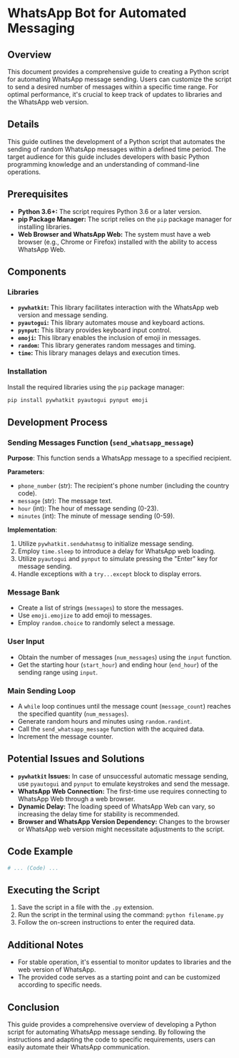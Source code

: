 # WhatsApp Bot for Automated Messaging

## Overview

This document provides a comprehensive guide to creating a Python script for automating WhatsApp message sending. Users can customize the script to send a desired number of messages within a specific time range. For optimal performance, it's crucial to keep track of updates to libraries and the WhatsApp web version.

## Details

This guide outlines the development of a Python script that automates the sending of random WhatsApp messages within a defined time period. The target audience for this guide includes developers with basic Python programming knowledge and an understanding of command-line operations.

## Prerequisites

* **Python 3.6+:** The script requires Python 3.6 or a later version. 
* **pip Package Manager:** The script relies on the `pip` package manager for installing libraries.
* **Web Browser and WhatsApp Web:** The system must have a web browser (e.g., Chrome or Firefox) installed with the ability to access WhatsApp Web.

## Components

### Libraries

* **`pywhatkit`:** This library facilitates interaction with the WhatsApp web version and message sending.
* **`pyautogui`:** This library automates mouse and keyboard actions.
* **`pynput`:** This library provides keyboard input control.
* **`emoji`:** This library enables the inclusion of emoji in messages.
* **`random`:** This library generates random messages and timing.
* **`time`:** This library manages delays and execution times.

### Installation

Install the required libraries using the `pip` package manager:

```bash
pip install pywhatkit pyautogui pynput emoji
```

## Development Process

### Sending Messages Function (`send_whatsapp_message`)

**Purpose**: This function sends a WhatsApp message to a specified recipient.

**Parameters**:

* `phone_number` (str): The recipient's phone number (including the country code).
* `message` (str): The message text.
* `hour` (int): The hour of message sending (0-23).
* `minutes` (int): The minute of message sending (0-59).

**Implementation**:

1.  Utilize `pywhatkit.sendwhatmsg` to initialize message sending.
2.  Employ `time.sleep` to introduce a delay for WhatsApp web loading.
3.  Utilize `pyautogui` and `pynput` to simulate pressing the "Enter" key for message sending.
4.  Handle exceptions with a `try...except` block to display errors.

### Message Bank

* Create a list of strings (`messages`) to store the messages.
* Use `emoji.emojize` to add emoji to messages.
* Employ `random.choice` to randomly select a message.

### User Input

* Obtain the number of messages (`num_messages`) using the `input` function.
* Get the starting hour (`start_hour`) and ending hour (`end_hour`) of the sending range using `input`.

### Main Sending Loop

* A `while` loop continues until the message count (`message_count`) reaches the specified quantity (`num_messages`).
* Generate random hours and minutes using `random.randint`.
* Call the `send_whatsapp_message` function with the acquired data.
* Increment the message counter.

## Potential Issues and Solutions

* **`pywhatkit` Issues:** In case of unsuccessful automatic message sending, use `pyautogui` and `pynput` to emulate keystrokes and send the message.
* **WhatsApp Web Connection:** The first-time use requires connecting to WhatsApp Web through a web browser.
* **Dynamic Delay:** The loading speed of WhatsApp Web can vary, so increasing the delay time for stability is recommended.
* **Browser and WhatsApp Version Dependency:** Changes to the browser or WhatsApp web version might necessitate adjustments to the script.

## Code Example

```python
# ... (Code) ...
```

## Executing the Script

1.  Save the script in a file with the `.py` extension.
2.  Run the script in the terminal using the command: `python filename.py`
3.  Follow the on-screen instructions to enter the required data.

## Additional Notes

* For stable operation, it's essential to monitor updates to libraries and the web version of WhatsApp.
* The provided code serves as a starting point and can be customized according to specific needs.

## Conclusion

This guide provides a comprehensive overview of developing a Python script for automating WhatsApp message sending. By following the instructions and adapting the code to specific requirements, users can easily automate their WhatsApp communication.